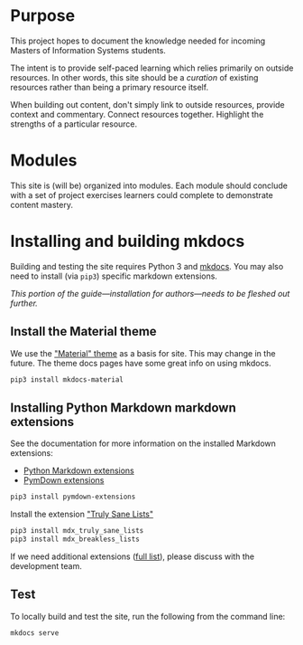 # Purpose

This project hopes to document the knowledge needed for incoming Masters of Information Systems students.

The intent is to provide self-paced learning which relies primarily on outside resources. In other words, this site should be a _curation_ of existing resources rather than being a primary resource itself.

When building out content, don't simply link to outside resources, provide context and commentary. Connect resources together. Highlight the strengths of a particular resource.

# Modules
This site is (will be) organized into modules. Each module should conclude with a set of project exercises learners could complete to demonstrate content mastery.

# Installing and building mkdocs
Building and testing the site requires Python 3 and [mkdocs][mkdocs]. You may also need to install (via `pip3`) specific markdown extensions.

[mkdocs]:https://www.mkdocs.org/user-guide/writing-your-docs/#writing-with-markdown

<!-- TODO: complete installation guide -->
_This portion of the guide—installation for authors—needs to be fleshed out further._

## Install the Material theme
We use the ["Material" theme][m-theme] as a basis for site. This may change in the future. The theme docs pages have some great info on using mkdocs.

[m-theme]:https://squidfunk.github.io/mkdocs-material/getting-started/

```bash
pip3 install mkdocs-material
```

## Installing Python Markdown markdown extensions

See the documentation for more information on the installed Markdown extensions:
* [Python Markdown extensions](https://python-markdown.github.io/extensions/)
* [PymDown extensions](https://facelessuser.github.io/pymdown-extensions/)

```bash
pip3 install pymdown-extensions
```

Install the extension ["Truly Sane Lists"](https://github.com/radude/mdx_truly_sane_lists)
```bash
pip3 install mdx_truly_sane_lists
pip3 install mdx_breakless_lists
```

If we need additional extensions ([full list](https://github.com/Python-Markdown/markdown/wiki/Third-Party-Extensions)), please discuss with the development team.

## Test
To locally build and test the site, run the following from the command line:

```bash
mkdocs serve
```
